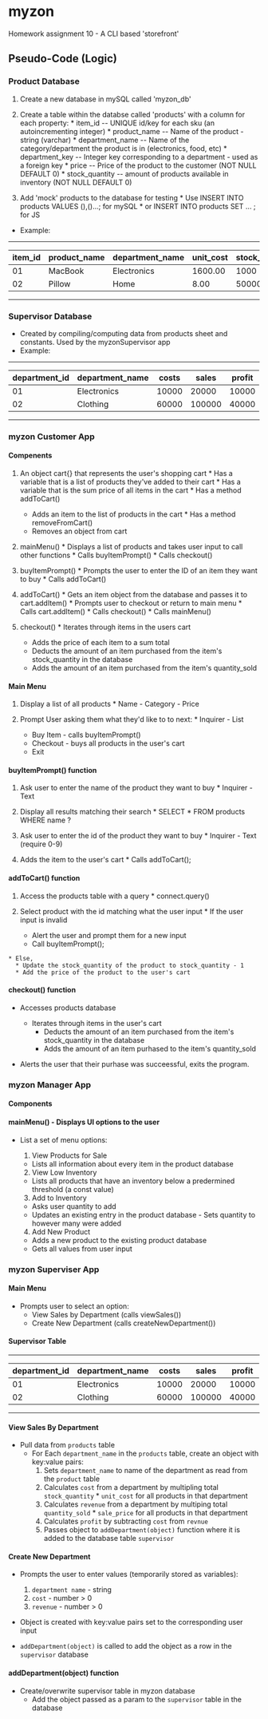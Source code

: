 # myzon
Homework assignment 10 - A CLI based 'storefront'

## Pseudo-Code (Logic)

### Product Database
  1. Create a new database in mySQL called 'myzon_db'

  2. Create a table within the databse called 'products' with a column for each property:
    * item_id -- UNIQUE id/key for each sku (an autoincrementing integer)
    * product_name -- Name of the product - string (varchar)
    * department_name -- Name of the category/department the product is in (electronics, food, etc)
    * department_key -- Integer key corresponding to a department - used as a foreign key
    * price -- Price of the product to the customer (NOT NULL DEFAULT 0)
    * stock_quantity -- amount of products available in inventory (NOT NULL DEFAULT 0)

  3. Add 'mock' products to the database for testing
    * Use INSERT INTO products VALUES (),()...; for mySQL
    * or INSERT INTO products SET ... ; for JS

  * Example:
  -------------------------------------------------------------------------------------------------------------------
  | item_id       | product_name    | department_name |  unit_cost    | stock_quantity | quantity_sold | sale_price |
  | ------------- | --------------- | --------------- | ------------- | -------------- |-------------- | ---------- |
  | 01            | MacBook         | Electronics     |  1600.00      | 1000           | 400           | 2400.00    |
  | 02            | Pillow          | Home            |  8.00         | 50000          | 2000          | 30.00      |
  -------------------------------------------------------------------------------------------------------------------

### Supervisor Database

  * Created by compiling/computing data from products sheet and constants. Used by the myzonSupervisor app
  * Example:
  ----------------------------------------------------------------------
  | department_id | department_name |  costs  |   sales   |   profit   |
  | ------------- | --------------- | ------- | --------- | ---------- |
  | 01            | Electronics     | 10000   | 20000     | 10000      |
  | 02            | Clothing        | 60000   | 100000    | 40000      |
  ----------------------------------------------------------------------

### myzon Customer App

#### Compenents
  1. An object cart{} that represents the user's shopping cart
    * Has a variable that is a list of products they've added to their cart
    * Has a variable that is the sum price of all items in the cart
    * Has a method addToCart()
      * Adds an item to the list of products in the cart
    * Has a method removeFromCart() 
      * Removes an object from cart

  2. mainMenu()
    * Displays a list of products and takes user input to call other functions
    * Calls buyItemPrompt()
    * Calls checkout()

  4. buyItemPrompt()
    * Prompts the user to enter the ID of an item they want to buy
    * Calls addToCart()
  
  5. addToCart()
    * Gets an item object from the database and passes it to cart.addItem()
    * Prompts user to checkout or return to main menu
    * Calls cart.addItem()
    * Calls checkout()
    * Calls mainMenu()
  
  6. checkout()
    * Iterates through items in the users cart
      * Adds the price of each item to a sum total
      * Deducts the amount of an item purchased from the item's stock_quantity in the database
      * Adds the amount of an item purchased from the item's quantity_sold


#### Main Menu
  1. Display a list of all products
    * Name - Category - Price

  2. Prompt User asking them what they'd like to to next:
    * Inquirer - List
      * Buy Item - calls buyItemPrompt()
      * Checkout - buys all products in the user's cart
      * Exit
  
#### buyItemPrompt() function
  1. Ask user to enter the name of the product they want to buy
    * Inquirer - Text

  2. Display all results matching their search
    * SELECT * FROM products WHERE name ?

  3. Ask user to enter the id of the product they want to buy
    * Inquirer - Text (require 0-9)

  4. Adds the item to the user's cart
    * Calls addToCart();

#### addToCart() function
  1. Access the products table with a query
    * connect.query()

  2. Select product with the id matching what the user input
    * If the user input is invalid
      * Alert the user and prompt them for a new input
      * Call buyItemPrompt();

    * Else,
      * Update the stock_quantity of the product to stock_quantity - 1
      * Add the price of the product to the user's cart

#### checkout() function
  * Accesses products database
    * Iterates through items in the user's cart
      * Deducts the amount of an item purchased from the item's stock_quantity in the database
      * Adds the amount of an item purhased to the item's quantity_sold

  * Alerts the user that their purhase was succeessful, exits the program.
  

### myzon Manager App

#### Components

  #### mainMenu() - Displays UI options to the user

  * List a set of menu options:

    1. View Products for Sale
      * Lists all information about every item in the product database

    2. View Low Inventory
      * Lists all products that have an inventory below a predermined threshold (a const value)
    
    3. Add to Inventory
      * Asks user quantity to add
      *   Updates an existing entry in the product database - Sets quantity to however many were added

    4. Add New Product
      * Adds a new product to the existing product database
      * Gets all values from user input


### myzon Superviser App

#### Main Menu
  * Prompts user to select an option:
    * View Sales by Department (calls viewSales())
    * Create New Department (calls createNewDepartment())
#### Supervisor Table

----------------------------------------------------------------------
| department_id | department_name |  costs  |   sales   |   profit   |
| ------------- | --------------- | ------- | --------- | ---------- |
| 01            | Electronics     | 10000   | 20000     | 10000      |
| 02            | Clothing        | 60000   | 100000    | 40000      |
----------------------------------------------------------------------

#### View Sales By Department
  * Pull data from `products` table
    * For Each `department_name` in the `products` table, create an object with key:value pairs:
      1. Sets `department_name` to name of the department as read from the `product` table
      1. Calculates `cost` from a department by multipling total `stock_quantity` * `unit_cost` for all products in that department
      2. Calculates `revenue` from a department by multiping total `quantity_sold` * `sale_price` for all products in that department
      3. Calculates `profit` by subtracting `cost` from `revnue`
      4. Passes object to `addDepartment(object)` function where it is added to the database table `supervisor`

#### Create New Department
  * Prompts the user to enter values (temporarily stored as variables):
    1. `department name` - string
    2. `cost` - number > 0
    3. `revenue` - number > 0
  
  * Object is created with key:value pairs set to the corresponding user input
  * `addDepartment(object)` is called to add the object as a row in the `supervisor` database

#### addDepartment(object) function
  * Create/overwrite supervisor table in myzon database
    * Add the object passed as a param to the `supervisor` table in the database
